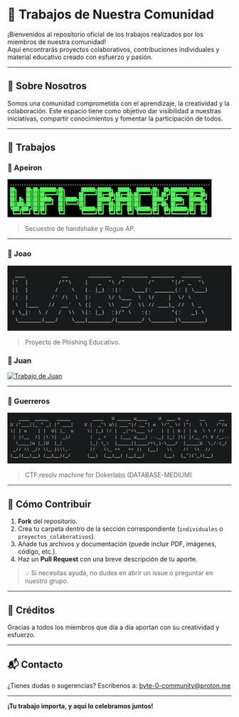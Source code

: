 # 🧩 Trabajos de Nuestra Comunidad

¡Bienvenidos al repositorio oficial de los trabajos realizados por los miembros de nuestra comunidad!  
Aquí encontrarás proyectos colaborativos, contribuciones individuales y material educativo creado con esfuerzo y pasión.

---

## 🌟 Sobre Nosotros

Somos una comunidad comprometida con el aprendizaje, la creatividad y la colaboración. Este espacio tiene como objetivo dar visibilidad a nuestras iniciativas, compartir conocimientos y fomentar la participación de todos.

---

## 📌 Trabajos

### 🔹 Apeiron

[![Trabajo de Apeiron](img/Apeiron.png)](Daniel%J.%Benito%Aka.%"Apeiron"/Secuestro%de%handshake%y%Rogue%AP)

> Secuestro de handshake y Rogue AP.

---

### 🔹 Joao

[![Trabajo de Joao](img/joao.png)](Joao%Daniel%Delgado%Tito/)

> Proyecto de Phishing Educativo.


### 🔹 Juan

[![Trabajo de Juan](img/juan.png)](Juan%raul%yucra/)

> 

---

### 🔹 Guerreros

[![Trabajo de Guerreros](img/guerreros.png)](Richard%Guerreros%Gomez/LABORATORIO-TRABAJO-1.pdf)

> CTF:resolv machine for Dokerlabs (DATABASE-MEDIUM)
---

## 📝 Cómo Contribuir

1. **Fork** del repositorio.
2. Crea tu carpeta dentro de la sección correspondiente (`individuales` o `proyectos_colaborativos`).
3. Añade tus archivos y documentación (puede incluir PDF, imágenes, código, etc.).
4. Haz un **Pull Request** con una breve descripción de tu aporte.

> 💡 Si necesitas ayuda, no dudes en abrir un issue o preguntar en nuestro grupo.

---

## 🎉 Créditos

Gracias a todos los miembros que día a día aportan con su creatividad y esfuerzo.

---

## 📬 Contacto

¿Tienes dudas o sugerencias? Escríbenos a: [byte-0-community@proton.me](byte-0-community@proton.me)  

---

**¡Tu trabajo importa, y aquí lo celebramos juntos!**
